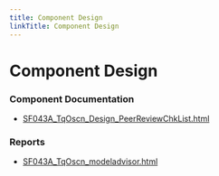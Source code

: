 ```yaml
---
title: Component Design
linkTitle: Component Design
---
```


# Component Design
### Component Documentation

- [SF043A_TqOscn_Design_PeerReviewChkList.html](Doc/SF043A_TqOscn_Design_PeerReviewChkList.html)

### Reports

- [SF043A_TqOscn_modeladvisor.html](Reports/SF043A_TqOscn_modeladvisor.html)

